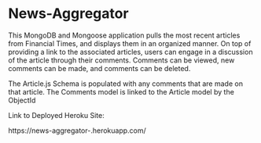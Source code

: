 # News-Aggregator

This MongoDB and Mongoose application pulls the most recent articles from Financial Times, and displays them in an organized manner. 
On top of providing a link to the associated articles, users can engage in a discussion of the article through their comments. 
Comments can be viewed, new comments can be made, and comments can be deleted. 

The Article.js Schema is populated with any comments that are made on that article. The Comments model is linked to the Article model by the ObjectId

Link to Deployed Heroku Site: 

https://news-aggregator-.herokuapp.com/
